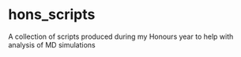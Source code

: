 # hons_scripts
A collection of scripts produced during my Honours year to help with analysis of MD simulations
